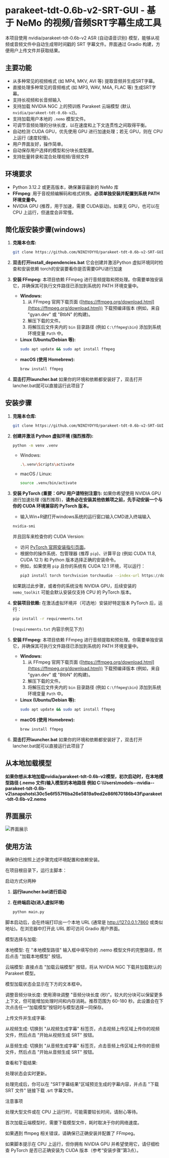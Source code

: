 
# parakeet-tdt-0.6b-v2-SRT-GUI - 基于 NeMo 的视频/音频SRT字幕生成工具

本项目使用 nvidia/parakeet-tdt-0.6b-v2 ASR (自动语音识别) 模型，能够从视频或音频文件中自动生成带时间戳的 SRT 字幕文件。界面通过 Gradio 构建，方便用户上传文件并获取结果。

## 主要功能

*   从多种常见的视频格式 (如 MP4, MKV, AVI 等) 提取音频并生成SRT字幕。
*   直接处理多种常见的音频格式 (如 MP3, WAV, M4A, FLAC 等) 生成SRT字幕。
*   支持长视频和长音频输入
*   支持加载 NVIDIA NGC 上的预训练 Parakeet 云端模型 (默认 `nvidia/parakeet-tdt-0.6b-v2`)。
*   支持加载用户本地的 `.nemo` 模型文件。
*   可调节音频处理的分块长度，以在速度和上下文连贯性之间取得平衡。
*   自动检测 CUDA GPU，优先使用 GPU 进行加速处理；若无 GPU，则在 CPU 上运行 (速度较慢)。
*   用户界面友好，操作简单。
*   自动保存用户选择的模型和分块长度配置。
*   支持批量转录和混合处理视频/音频文件





## 环境要求

*   Python 3.12.2 或更高版本，确保兼容最新的 NeMo 库
*   **FFmpeg**: 用于音视频编解码和格式转换。**必须单独安装并配置到系统 PATH 环境变量中。**
*   NVIDIA GPU (推荐，用于加速，需要 CUDA驱动)。如果无 GPU，也可以在 CPU 上运行，但速度会非常慢。

## 简化版安装步骤(windows)

1.  **克隆本仓库:**
    ```bash
    git clone https://github.com/NINIYOYYO/parakeet-tdt-0.6b-v2-SRT-GUI.git
    ```

2.  **双击打开install_dependencies.bat**
    它会创建并激活Python 虚拟环境同时检查和安装依赖
    torch的安装要看你是否需要GPU进行加速
    

3.  **安装 FFmpeg:**
    本项目依赖 FFmpeg 进行音频提取和预处理。你需要单独安装它，并确保其可执行文件路径已添加到系统的 PATH 环境变量中。
    *   **Windows:**
        1.  从 FFmpeg 官网下载页面 ([https://ffmpeg.org/download.html](https://ffmpeg.org/download.html)) 下载预编译版本 (例如，来自 "gyan.dev" 或 "BtbN" 的构建)。
        2.  解压下载的文件。
        3.  将解压后文件夹内的 `bin` 目录路径 (例如 `C:\ffmpeg\bin`) 添加到系统环境变量 `Path` 中。
    *   **Linux (Ubuntu/Debian 等):**
        ```bash
        sudo apt update && sudo apt install ffmpeg
        ```
    *   **macOS (使用 Homebrew):**
        ```bash
        brew install ffmpeg
        ```

3. **双击打开launcher.bat**
    如果你的环境和依赖都安装好了，双击打开lancher.bat就可以直接运行此项目了




## 安装步骤

1.  **克隆本仓库:**
    ```bash
    git clone https://github.com/NINIYOYYO/parakeet-tdt-0.6b-v2-SRT-GUI.git
    ```

2.  **创建并激活 Python 虚拟环境 (强烈推荐):**
    ```bash
    python -m venv .venv
    ```
    *   Windows:
        ```bash
        .\.venv\Scripts\activate
        ```
    *   macOS / Linux:
        ```bash
        source .venv/bin/activate
        ```

3.  **安装 PyTorch (重要：GPU 用户请特别注意!):**
    如果你希望使用 NVIDIA GPU 进行加速处理 (强烈推荐)，**请务必在安装其他依赖项之前，先手动安装一个与你的 CUDA 环境兼容的 PyTorch 版本。**
    *   输入Win+R键打开windows系统的运行窗口输入CMD进入终端输入
    ```bash
    nvidia-smi
    ```
    并且回车来检查你的 CUDA Version:
    *   访问 [PyTorch 官网安装指引页面](https://pytorch.org/get-started/locally/)。
    *   根据你的操作系统、包管理器 (推荐 `pip`)、计算平台 (例如 CUDA 11.8, CUDA 12.1) 和 Python 版本选择正确的安装命令。
    *   例如，如果使用 `pip` 且你的系统有 CUDA 12.1 环境，可以运行：
        ```bash
        pip3 install torch torchvision torchaudio --index-url https://download.pytorch.org/whl/cu121
        ```
    如果跳过此步骤，或者你的系统没有 NVIDIA GPU，后续安装的 `nemo_toolkit` 可能会默认安装仅支持 CPU 的 PyTorch 版本。

4.  **安装项目依赖:**
    在激活虚拟环境并（可选地）安装好特定版本 PyTorch 后，运行：
    ```bash
    pip install -r requirements.txt
    ```
    (`requirements.txt` 内容示例见下方)

5.  **安装 FFmpeg:**
    本项目依赖 FFmpeg 进行音频提取和预处理。你需要单独安装它，并确保其可执行文件路径已添加到系统的 PATH 环境变量中。
    *   **Windows:**
        1.  从 FFmpeg 官网下载页面 ([https://ffmpeg.org/download.html](https://ffmpeg.org/download.html)) 下载预编译版本 (例如，来自 "gyan.dev" 或 "BtbN" 的构建)。
        2.  解压下载的文件。
        3.  将解压后文件夹内的 `bin` 目录路径 (例如 `C:\ffmpeg\bin`) 添加到系统环境变量 `Path` 中。
    *   **Linux (Ubuntu/Debian 等):**
        ```bash
        sudo apt update && sudo apt install ffmpeg
        ```
    *   **macOS (使用 Homebrew):**
        ```bash
        brew install ffmpeg
        ```
6. **双击打开launcher.bat**
    如果你的环境和依赖都安装好了，双击打开lancher.bat就可以直接运行此项目了



## 从本地加载模型
**如果你想从本地加载nvidia/parakeet-tdt-0.6b-v2模型，初次启动时，在本地模型路径 (.nemo 文件)输入模型的本地路径**
**例如 C:\Users\models--nvidia--parakeet-tdt-0.6b-v2\snapshots\30c5e6f557f6ba26e5819a9ed2e86f670186b43f\parakeet-tdt-0.6b-v2.nemo**
    


## 界面展示
![界面展示](./README.assets/1.png)





## 使用方法

确保你已按照上述步骤完成环境配置和依赖安装。

在项目根目录下，运行主脚本：

启动方式分两种
1. **运行launcher.bat进行启动**

2. **在终端启动(进入虚拟环境)**
    ```bash
    python main.py
    ```



脚本启动后，会在终端打印出一个本地 URL (通常是 http://127.0.0.1:7860 或类似地址)。在浏览器中打开此 URL 即可访问 Gradio 用户界面。

模型选择与加载:

本地模型: 在 "本地模型路径" 输入框中填写你的 .nemo 模型文件的完整路径，然后点击 "加载本地模型" 按钮。

云端模型: 直接点击 "加载云端模型" 按钮，将从 NVIDIA NGC 下载并加载默认的 Parakeet 模型。

模型加载状态会显示在下方的文本框中。

调整音频分块长度:
使用滑块调整 "音频分块长度 (秒)"。较大的分块可以保留更多上下文，但可能增加处理时间和内存消耗。推荐范围为 60-180 秒。此设置会在下次点击任一“加载模型”按钮时与模型选择一同保存。

上传文件并生成字幕:

从视频生成: 切换到 "从视频生成字幕" 标签页，点击视频上传区域上传你的视频文件，然后点击 "开始从视频生成 SRT" 按钮。

从音频生成: 切换到 "从音频生成字幕" 标签页，点击音频上传区域上传你的音频文件，然后点击 "开始从音频生成 SRT" 按钮。

查看和下载结果:

处理状态会实时更新。

处理完成后，你可以在 "SRT字幕结果"区域预览生成的字幕内容，并点击 "下载 SRT 文件" 链接下载 .srt 字幕文件。

注意事项

处理大型文件或在 CPU 上运行时，可能需要较长时间，请耐心等待。

首次加载云端模型时，需要下载模型文件，耗时取决于你的网络速度。

如果遇到 ffmpeg 相关错误，请确保已正确安装并配置了 FFmpeg。

如果脚本提示在 CPU 上运行，但你拥有 NVIDIA GPU 并希望使用它，请仔细检查 PyTorch 是否已正确安装为 CUDA 版本（参考“安装步骤”第3点）。

